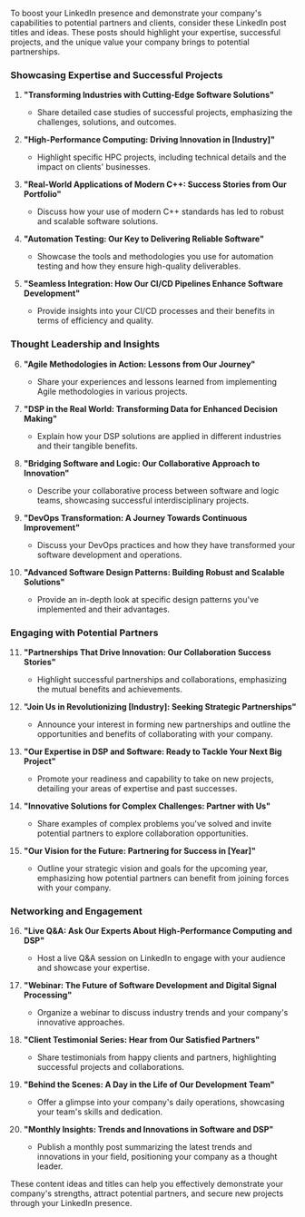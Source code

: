 To boost your LinkedIn presence and demonstrate your company's capabilities to potential partners and clients, consider these LinkedIn post titles and ideas. These posts should highlight your expertise, successful projects, and the unique value your company brings to potential partnerships.

### Showcasing Expertise and Successful Projects
1. **"Transforming Industries with Cutting-Edge Software Solutions"**
   - Share detailed case studies of successful projects, emphasizing the challenges, solutions, and outcomes.

2. **"High-Performance Computing: Driving Innovation in [Industry]"**
   - Highlight specific HPC projects, including technical details and the impact on clients' businesses.

3. **"Real-World Applications of Modern C++: Success Stories from Our Portfolio"**
   - Discuss how your use of modern C++ standards has led to robust and scalable software solutions.

4. **"Automation Testing: Our Key to Delivering Reliable Software"**
   - Showcase the tools and methodologies you use for automation testing and how they ensure high-quality deliverables.

5. **"Seamless Integration: How Our CI/CD Pipelines Enhance Software Development"**
   - Provide insights into your CI/CD processes and their benefits in terms of efficiency and quality.

### Thought Leadership and Insights
6. **"Agile Methodologies in Action: Lessons from Our Journey"**
   - Share your experiences and lessons learned from implementing Agile methodologies in various projects.

7. **"DSP in the Real World: Transforming Data for Enhanced Decision Making"**
   - Explain how your DSP solutions are applied in different industries and their tangible benefits.

8. **"Bridging Software and Logic: Our Collaborative Approach to Innovation"**
   - Describe your collaborative process between software and logic teams, showcasing successful interdisciplinary projects.

9. **"DevOps Transformation: A Journey Towards Continuous Improvement"**
   - Discuss your DevOps practices and how they have transformed your software development and operations.

10. **"Advanced Software Design Patterns: Building Robust and Scalable Solutions"**
    - Provide an in-depth look at specific design patterns you've implemented and their advantages.

### Engaging with Potential Partners
11. **"Partnerships That Drive Innovation: Our Collaboration Success Stories"**
    - Highlight successful partnerships and collaborations, emphasizing the mutual benefits and achievements.

12. **"Join Us in Revolutionizing [Industry]: Seeking Strategic Partnerships"**
    - Announce your interest in forming new partnerships and outline the opportunities and benefits of collaborating with your company.

13. **"Our Expertise in DSP and Software: Ready to Tackle Your Next Big Project"**
    - Promote your readiness and capability to take on new projects, detailing your areas of expertise and past successes.

14. **"Innovative Solutions for Complex Challenges: Partner with Us"**
    - Share examples of complex problems you've solved and invite potential partners to explore collaboration opportunities.

15. **"Our Vision for the Future: Partnering for Success in [Year]"**
    - Outline your strategic vision and goals for the upcoming year, emphasizing how potential partners can benefit from joining forces with your company.

### Networking and Engagement
16. **"Live Q&A: Ask Our Experts About High-Performance Computing and DSP"**
    - Host a live Q&A session on LinkedIn to engage with your audience and showcase your expertise.

17. **"Webinar: The Future of Software Development and Digital Signal Processing"**
    - Organize a webinar to discuss industry trends and your company's innovative approaches.

18. **"Client Testimonial Series: Hear from Our Satisfied Partners"**
    - Share testimonials from happy clients and partners, highlighting successful projects and collaborations.

19. **"Behind the Scenes: A Day in the Life of Our Development Team"**
    - Offer a glimpse into your company's daily operations, showcasing your team's skills and dedication.

20. **"Monthly Insights: Trends and Innovations in Software and DSP"**
    - Publish a monthly post summarizing the latest trends and innovations in your field, positioning your company as a thought leader.

These content ideas and titles can help you effectively demonstrate your company's strengths, attract potential partners, and secure new projects through your LinkedIn presence.

